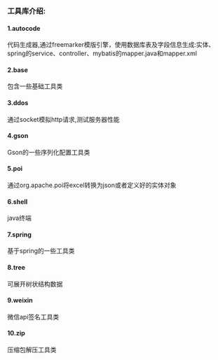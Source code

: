 ### 工具库介绍:
#### 1.autocode
代码生成器,通过freemarker模版引擎，使用数据库表及字段信息生成:实体、spring的service、controller、mybatis的mapper.java和mapper.xml<br>
#### 2.base
包含一些基础工具类
#### 3.ddos
通过socket模拟http请求,测试服务器性能
#### 4.gson
Gson的一些序列化配置工具类
#### 5.poi
通过org.apache.poi将excel转换为json或者定义好的实体对象
#### 6.shell
java终端
#### 7.spring
基于spring的一些工具类
#### 8.tree
可展开树状结构数据
#### 9.weixin
微信api签名工具类
#### 10.zip
压缩包解压工具类
